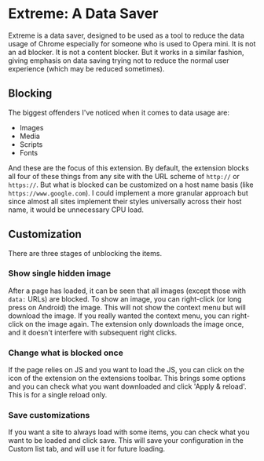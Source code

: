 # Extreme: A Data Saver

Extreme is a data saver, designed to be used as a tool to reduce the data usage
of Chrome especially for someone who is used to Opera mini. It is not an ad
blocker. It is not a content blocker. But it works in a similar fashion, giving
emphasis on data saving trying not to reduce the normal user experience (which
may be reduced sometimes).

## Blocking

The biggest offenders I've noticed when it comes to data usage are:

- Images
- Media
- Scripts
- Fonts

And these are the focus of this extension. By default, the extension blocks all
four of these things from any site with the URL scheme of `http://` or
`https://`. But what is blocked can be customized on a host name basis (like
`https://www.google.com`). I could implement a more granular approach but since
almost all sites implement their styles universally across their host name, it
would be unnecessary CPU load.

## Customization

There are three stages of unblocking the items.

### Show single hidden image

After a page has loaded, it can be seen that all images (except those with
`data:` URLs) are blocked. To show an image, you can right-click (or long press
on Android) the image. This will not show the context menu but will download
the image. If you really wanted the context menu, you can right-click on the
image again. The extension only downloads the image once, and it doesn't
interfere with subsequent right clicks.

### Change what is blocked once

If the page relies on JS and you want to load the JS, you can click on the icon
of the extension on the extensions toolbar. This brings some options and you
can check what you want downloaded and click 'Apply & reload'. This is for a
single reload only.

### Save customizations

If you want a site to always load with some items, you can check what you want
to be loaded and click save. This will save your configuration in the Custom
list tab, and will use it for future loading.

